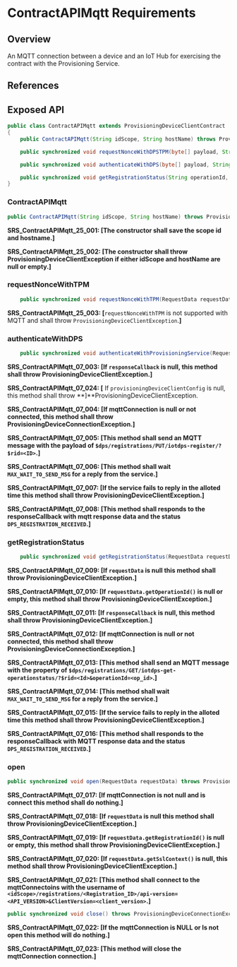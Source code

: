 # ContractAPIMqtt Requirements

## Overview

An MQTT connection between a device and an IoT Hub for exercising the contract with the Provisioning Service.

## References

## Exposed API

```java
public class ContractAPIMqtt extends ProvisioningDeviceClientContract
{
    public ContractAPIMqtt(String idScope, String hostName) throws ProvisioningDeviceClientException;

    public synchronized void requestNonceWithDPSTPM(byte[] payload, String registrationId, SSLContext sslContext, RestResponseCallback restResponseCallback, Object dpsAuthorizationCallbackContext) throws ProvisioningDeviceClientException;

    public synchronized void authenticateWithDPS(byte[] payload, String registrationId, SSLContext sslContext, String authorization, RestResponseCallback restResponseCallback, Object dpsAuthorizationCallbackContext) throws ProvisioningDeviceClientException, ProvisioningDeviceTransportException, ProvisioningDeviceHubException;

    public synchronized void getRegistrationStatus(String operationId, String registrationId, String dpsAuthorization, SSLContext sslContext, RestResponseCallback restResponseCallback, Object dpsAuthorizationCallbackContext) throws ProvisioningDeviceClientException, ProvisioningDeviceTransportException, ProvisioningDeviceHubException;
}
```

### ContractAPIMqtt

```java
public ContractAPIMqtt(String idScope, String hostName) throws ProvisioningDeviceClientException;
```

**SRS_ContractAPIMqtt_25_001: [**The constructor shall save the scope id and hostname.**]**

**SRS_ContractAPIMqtt_25_002: [**The constructor shall throw ProvisioningDeviceClientException if either idScope and hostName are null or empty.**]**

### requestNonceWithTPM

```Java
    public synchronized void requestNonceWithTPM(RequestData requestData, ResponseCallback responseCallback, Object authorizationCallbackContext) throws ProvisioningDeviceClientException;
```

**SRS_ContractAPIMqtt_25_003: [**`requestNonceWithTPM` is not supported with MQTT and shall throw `ProvisioningDeviceClientException`.**]**

### authenticateWithDPS

```Java
    public synchronized void authenticateWithProvisioningService(RequestData requestData, ResponseCallback responseCallback, Object callbackContext) throws ProvisioningDeviceClientException;
```

**SRS_ContractAPIMqtt_07_003: [**If `responseCallback` is null, this method shall throw ProvisioningDeviceClientException.**]**

**SRS_ContractAPIMqtt_07_024: [** If `provisioningDeviceClientConfig` is null, this method shall throw  **]**ProvisioningDeviceClientException.

**SRS_ContractAPIMqtt_07_004: [**If mqttConnection is null or not connected, this method shall throw ProvisioningDeviceConnectionException.**]**

**SRS_ContractAPIMqtt_07_005: [**This method shall send an MQTT message with the payload of `$dps/registrations/PUT/iotdps-register/?$rid=<ID>`.**]**

**SRS_ContractAPIMqtt_07_006: [**This method shall wait `MAX_WAIT_TO_SEND_MSG` for a reply from the service.**]**

**SRS_ContractAPIMqtt_07_007: [**If the service fails to reply in the alloted time this method shall throw ProvisioningDeviceClientException.**]**

**SRS_ContractAPIMqtt_07_008: [**This method shall responds to the responseCallback with mqtt response data and the status `DPS_REGISTRATION_RECEIVED`.**]**

### getRegistrationStatus

```Java
    public synchronized void getRegistrationStatus(RequestData requestData, ResponseCallback responseCallback, Object callbackContext) throws ProvisioningDeviceClientException;
```

**SRS_ContractAPIMqtt_07_009: [**If `requestData` is null this method shall throw ProvisioningDeviceClientException.**]**

**SRS_ContractAPIMqtt_07_010: [**If `requestData.getOperationId()` is null or empty, this method shall throw ProvisioningDeviceClientException.**]**

**SRS_ContractAPIMqtt_07_011: [**If `responseCallback` is null, this method shall throw ProvisioningDeviceClientException.**]**

**SRS_ContractAPIMqtt_07_012: [**If mqttConnection is null or not connected, this method shall throw ProvisioningDeviceConnectionException.**]**

**SRS_ContractAPIMqtt_07_013: [**This method shall send an MQTT message with the property of `$dps/registrations/GET/iotdps-get-operationstatus/?$rid=<Id>&operationId=<op_id>`.**]**

**SRS_ContractAPIMqtt_07_014: [**This method shall wait `MAX_WAIT_TO_SEND_MSG` for a reply from the service.**]**

**SRS_ContractAPIMqtt_07_015: [**If the service fails to reply in the alloted time this method shall throw ProvisioningDeviceClientException.**]**

**SRS_ContractAPIMqtt_07_016: [**This method shall responds to the responseCallback with MQTT response data and the status `DPS_REGISTRATION_RECEIVED`.**]**

### open

```Java
public synchronized void open(RequestData requestData) throws ProvisioningDeviceConnectionException
```

**SRS_ContractAPIMqtt_07_017: [**If mqttConnection is not null and is connect this method shall do nothing.**]**

**SRS_ContractAPIMqtt_07_018: [**If `requestData` is null this method shall throw ProvisioningDeviceClientException.**]**

**SRS_ContractAPIMqtt_07_019: [**If `requestData.getRegistrationId()` is null or empty, this method shall throw ProvisioningDeviceClientException.**]**

**SRS_ContractAPIMqtt_07_020: [**If `requestData.getSslContext()` is null, this method shall throw ProvisioningDeviceClientException.**]**

**SRS_ContractAPIMqtt_07_021: [**This method shall connect to the mqttConnectoins with the username of `<idScope>/registrations/<Registration_ID>/api-version=<API_VERSION>&ClientVersion=<client_version>`.**]**

```Java
public synchronized void close() throws ProvisioningDeviceConnectionException
```

**SRS_ContractAPIMqtt_07_022: [**If the mqttConnection is NULL or Is not open this method will do nothing.**]**

**SRS_ContractAPIMqtt_07_023: [**This method will close the mqttConnection connection.**]**